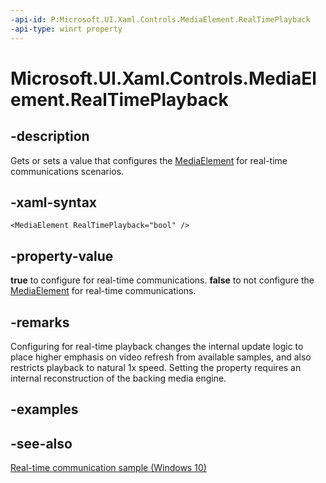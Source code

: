 ```yaml
---
-api-id: P:Microsoft.UI.Xaml.Controls.MediaElement.RealTimePlayback
-api-type: winrt property
---
```


<!-- Property syntax
public bool RealTimePlayback { get;  set; }
-->

# Microsoft.UI.Xaml.Controls.MediaElement.RealTimePlayback

## -description
Gets or sets a value that configures the [MediaElement](mediaelement.md) for real-time communications scenarios.

## -xaml-syntax
```xaml
<MediaElement RealTimePlayback="bool" />
```


## -property-value
**true** to configure for real-time communications. **false** to not configure the [MediaElement](mediaelement.md) for real-time communications.

## -remarks
Configuring for real-time playback changes the internal update logic to place higher emphasis on video refresh from available samples, and also restricts playback to natural 1x speed. Setting the property requires an internal reconstruction of the backing media engine. 
<!--which might justify recommendation to set sparsely.-->

## -examples

## -see-also
[Real-time communication sample (Windows 10)](https://github.com/Microsoft/Windows-universal-samples/tree/master/Samples/SimpleCommunication)
